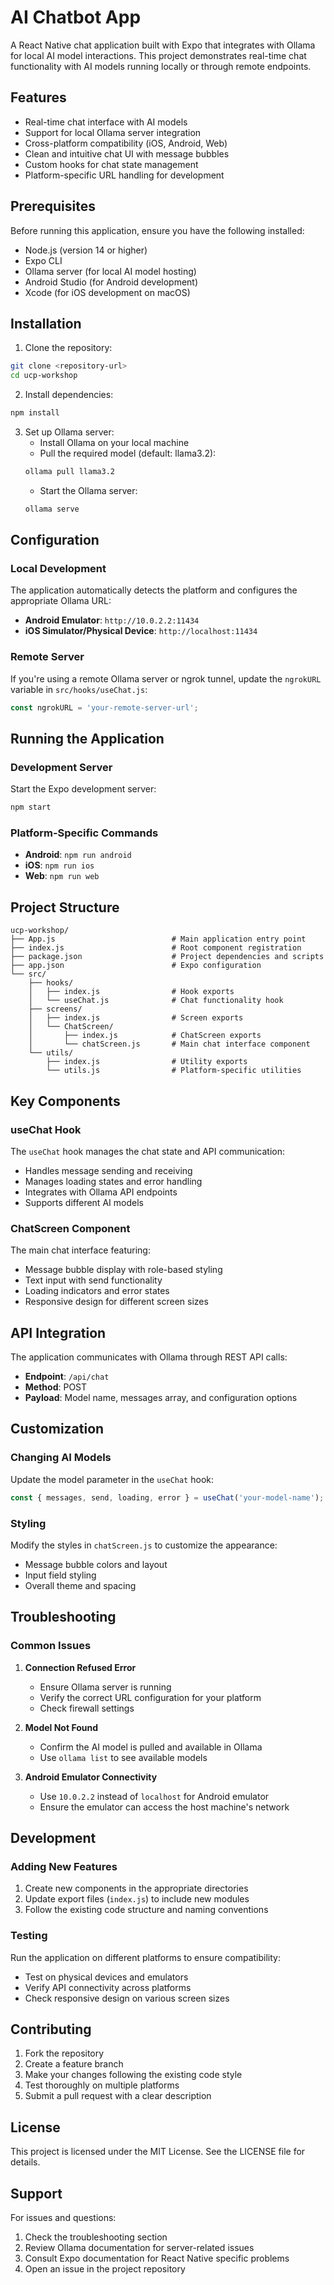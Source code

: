 # AI Chatbot App

A React Native chat application built with Expo that integrates with Ollama for local AI model interactions. This project demonstrates real-time chat functionality with AI models running locally or through remote endpoints.

## Features

- Real-time chat interface with AI models
- Support for local Ollama server integration
- Cross-platform compatibility (iOS, Android, Web)
- Clean and intuitive chat UI with message bubbles
- Custom hooks for chat state management
- Platform-specific URL handling for development

## Prerequisites

Before running this application, ensure you have the following installed:

- Node.js (version 14 or higher)
- Expo CLI
- Ollama server (for local AI model hosting)
- Android Studio (for Android development)
- Xcode (for iOS development on macOS)

## Installation

1. Clone the repository:
```bash
git clone <repository-url>
cd ucp-workshop
```

2. Install dependencies:
```bash
npm install
```

3. Set up Ollama server:
   - Install Ollama on your local machine
   - Pull the required model (default: llama3.2):
   ```bash
   ollama pull llama3.2
   ```
   - Start the Ollama server:
   ```bash
   ollama serve
   ```

## Configuration

### Local Development

The application automatically detects the platform and configures the appropriate Ollama URL:

- **Android Emulator**: `http://10.0.2.2:11434`
- **iOS Simulator/Physical Device**: `http://localhost:11434`

### Remote Server

If you're using a remote Ollama server or ngrok tunnel, update the `ngrokURL` variable in `src/hooks/useChat.js`:

```javascript
const ngrokURL = 'your-remote-server-url';
```

## Running the Application

### Development Server

Start the Expo development server:

```bash
npm start
```

### Platform-Specific Commands

- **Android**: `npm run android`
- **iOS**: `npm run ios`
- **Web**: `npm run web`

## Project Structure

```
ucp-workshop/
├── App.js                          # Main application entry point
├── index.js                        # Root component registration
├── package.json                    # Project dependencies and scripts
├── app.json                        # Expo configuration
└── src/
    ├── hooks/
    │   ├── index.js                # Hook exports
    │   └── useChat.js              # Chat functionality hook
    ├── screens/
    │   ├── index.js                # Screen exports
    │   └── ChatScreen/
    │       ├── index.js            # ChatScreen exports
    │       └── chatScreen.js       # Main chat interface component
    └── utils/
        ├── index.js                # Utility exports
        └── utils.js                # Platform-specific utilities
```

## Key Components

### useChat Hook

The `useChat` hook manages the chat state and API communication:

- Handles message sending and receiving
- Manages loading states and error handling
- Integrates with Ollama API endpoints
- Supports different AI models

### ChatScreen Component

The main chat interface featuring:

- Message bubble display with role-based styling
- Text input with send functionality
- Loading indicators and error states
- Responsive design for different screen sizes

## API Integration

The application communicates with Ollama through REST API calls:

- **Endpoint**: `/api/chat`
- **Method**: POST
- **Payload**: Model name, messages array, and configuration options

## Customization

### Changing AI Models

Update the model parameter in the `useChat` hook:

```javascript
const { messages, send, loading, error } = useChat('your-model-name');
```

### Styling

Modify the styles in `chatScreen.js` to customize the appearance:

- Message bubble colors and layout
- Input field styling
- Overall theme and spacing

## Troubleshooting

### Common Issues

1. **Connection Refused Error**
   - Ensure Ollama server is running
   - Verify the correct URL configuration for your platform
   - Check firewall settings

2. **Model Not Found**
   - Confirm the AI model is pulled and available in Ollama
   - Use `ollama list` to see available models

3. **Android Emulator Connectivity**
   - Use `10.0.2.2` instead of `localhost` for Android emulator
   - Ensure the emulator can access the host machine's network

## Development

### Adding New Features

1. Create new components in the appropriate directories
2. Update export files (`index.js`) to include new modules
3. Follow the existing code structure and naming conventions

### Testing

Run the application on different platforms to ensure compatibility:

- Test on physical devices and emulators
- Verify API connectivity across platforms
- Check responsive design on various screen sizes

## Contributing

1. Fork the repository
2. Create a feature branch
3. Make your changes following the existing code style
4. Test thoroughly on multiple platforms
5. Submit a pull request with a clear description

## License

This project is licensed under the MIT License. See the LICENSE file for details.

## Support

For issues and questions:

1. Check the troubleshooting section
2. Review Ollama documentation for server-related issues
3. Consult Expo documentation for React Native specific problems
4. Open an issue in the project repository
